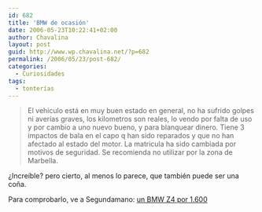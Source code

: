 ```yaml
---
id: 682
title: 'BMW de ocasión'
date: 2006-05-23T10:22:41+02:00
author: Chavalina
layout: post
guid: http://www.wp.chavalina.net/?p=682
permalink: /2006/05/23/post-682/
categories:
  - Curiosidades
tags:
  - tonterías
---
```

> El vehiculo está en muy buen estado en general, no ha sufrido golpes ni averías graves, los kilometros son reales, lo vendo por falta de uso y por cambio a uno nuevo bueno, y para blanquear dinero. Tiene 3 impactos de bala en el capo q han sido reparados y que no han afectado al estado del motor. La matricula ha sido cambiada por motivos de seguridad. Se recomienda no utilizar por la zona de Marbella.

¿Increíble? pero cierto, al menos lo parece, que también puede ser una coña.

Para comprobarlo, ve a Segundamano: <a href="http://coches.segundamano.es/fichaI.cfm?id=12038783" target="_blank">un BMW Z4 por 1.600</p>